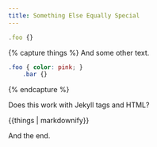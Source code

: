 ```yaml
---
title: Something Else Equally Special
---
```

```js
.foo {}
```

{% capture things %}
And some other text.
```css
.foo { color: pink; }
    .bar {}
```
{% endcapture %}

Does this work with Jekyll tags and HTML?
<div>
  {{things | markdownify}}
</div>

And the end.
